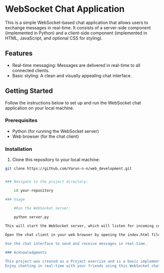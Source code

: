 # WebSocket Chat Application

This is a simple WebSocket-based chat application that allows users to exchange messages in real-time. It consists of a server-side component (implemented in Python) and a client-side component (implemented in HTML, JavaScript, and optional CSS for styling).

## Features

- Real-time messaging: Messages are delivered in real-time to all connected clients.
- Basic styling: A clean and visually appealing chat interface.

## Getting Started

Follow the instructions below to set up and run the WebSocket chat application on your local machine.

### Prerequisites

- Python (for running the WebSocket server)
- Web browser (for the chat client)

### Installation

1. Clone this repository to your local machine:

```bash
git clone https://github.com/Varun-n-n/web_development.git


### Navigate to the project directory:

	cd your-repository

### Usage

	#Run the WebSocket server:
	
	python server.py

This will start the WebSocket server, which will listen for incoming connections on port 8080.

Open the chat client in your web browser by opening the index.html file. You can do this by navigating to file:///path/to/your-repository/index.html in your browser's address bar.

Use the chat interface to send and receive messages in real-time.

### Acknowledgments

This project was created as a Project exercise and is a basic implementation of a WebSocket chat application.
Enjoy chatting in real-time with your friends using this WebSocket chat application!
